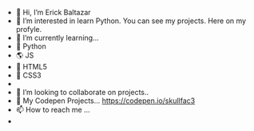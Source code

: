 - 👋 Hi, I’m Erick Baltazar
- 👀 I’m interested in learn Python. You can see my projects. Here on my profyle.
- 🌱 I’m currently learning...
- :snake: Python 
- :earth_americas: JS
- :bookmark_tabs: HTML5
- :art: CSS3
-
- 💞️ I’m looking to collaborate on projects..
- :art:  My Codepen Projects... https://codepen.io/skullfac3
- 📫 How to reach me ...
- 

<!---
Skullfac3/Skullfac3 is a ✨ special ✨ repository because its `README.md` (this file) appears on your GitHub profile.
You can click the Preview link to take a look at your changes.
--->
